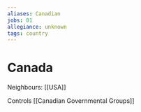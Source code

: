 ```yaml
---
aliases: Canadian
jobs: 01
allegiance: unknown
tags: country
---
```

# Canada
Neighbours: [[USA]]

Controls [[Canadian Governmental Groups]]